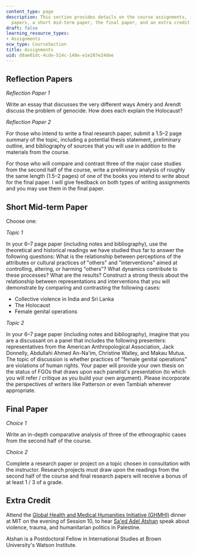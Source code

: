 ```yaml
---
content_type: page
description: This section provides details on the course assignments, including reflection
  papers, a short mid-term paper, the final paper, and an extra credit opportunity.
draft: false
learning_resource_types:
- Assignments
ocw_type: CourseSection
title: Assignments
uid: d8ae01dc-4cde-514c-148e-e1e287e24dee
---
```

## Reflection Papers

*Reflection Paper 1*

Write an essay that discusses the very different ways Améry and Arendt discuss the problem of genocide. How does each explain the Holocaust?

*Reflection Paper 2*

For those who intend to write a final research paper, submit a 1.5–2 page summary of the topic, including a potential thesis statement, preliminary outline, and bibliography of sources that you will use in addition to the materials from the course.

For those who will compare and contrast three of the major case studies from the second half of the course, write a preliminary analysis of roughly the same length (1.5–2 pages) of one of the books you intend to write about for the final paper. I will give feedback on both types of writing assignments and you may use them in the final paper.

## Short Mid-term Paper

Choose one:

*Topic 1*

In your 6–7 page paper (including notes and bibliography), use the theoretical and historical readings we have studied thus far to answer the following questions: What is the relationship between perceptions of the attributes or cultural practices of "others" and "interventions" aimed at controlling, altering, or harming "others"? What dynamics contribute to these processes? What are the results? Construct a strong thesis about the relationship between representations and interventions that you will demonstrate by comparing and contrasting the following cases: 

- Collective violence in India and Sri Lanka
- The Holocaust
- Female genital operations

*Topic 2*

In your 6–7 page paper (including notes and bibliography), imagine that you are a discussant on a panel that includes the following presenters: representatives from the American Anthropological Association, Jack Donnelly, Abdullahi Ahmed An-Na'im, Christine Walley, and Makau Mutua. The topic of discussion is whether practices of "female genital operations" are violations of human rights. Your paper will provide your own thesis on the status of FGOs that draws upon each panelist's presentation (to which you will refer / critique as you build your own argument). Please incorporate the perspectives of writers like Patterson or even Tambiah wherever appropriate.

## Final Paper

*Choice 1*

Write an in-depth comparative analysis of three of the ethnographic cases from the second half of the course.

*Choice 2*

Complete a research paper or project on a topic chosen in consultation with the instructor. Research projects must draw upon the readings from the second half of the course and final research papers will receive a bonus of at least 1 / 3 of a grade.

## Extra Credit

Attend the [Global Health and Medical Humanities Initiative (GHMHI)](http://ghmhi.mit.edu/) dinner at MIT on the evening of Session 10, to hear [Sa'ed Adel Atshan](http://watson.brown.edu/events/2013/saed-atshan-geography-international-aid-palestinian-territories) speak about violence, trauma, and humanitarian politics in Palestine.

Atshan is a Postdoctoral Fellow in International Studies at Brown University's Watson Institute.